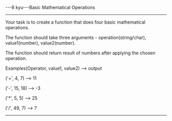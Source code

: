 ---8 kyu---Basic Mathematical Operations

---

Your task is to create a function that does four basic mathematical operations.

The function should take three arguments - operation(string/char), value1(number), value2(number).

The function should return result of numbers after applying the chosen operation.

Examples(Operator, value1, value2) --> output

('+', 4, 7) --> 11

('-', 15, 18) --> -3

('*', 5, 5) --> 25

('/', 49, 7) --> 7

---
